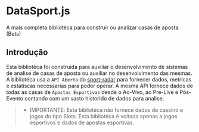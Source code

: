 # DataSport.js
A mais completa bibliotéca para construir ou analizar casas de aposta (Bets)

## Introdução
Esta bibliotéca foi construida para auxiliar o desenvolvimento de sistemas de analise de casas de aposta ou auxiliar no desenvolvimento das mesmas. A bibliotéca usa a ```API Aberta``` do [sport-radar](https://sportradar.com) para fornecer dados, metricas e estatiscas necessarias para poder operar. A mesma APi fornece dados de todas as casas de ``Apostas Esportivas`` desde o Ao-Vivo, ao Pre-Live e Pós-Evento contando com um vasto historido de dados para analise.

>- IMPORTANTE: Esta bibliotéca não fornece dados de cassino e jogos do tipo Slots. Esta bibliotéca é voltada apenas a jogos esportivos e dados de apostas esportivas.